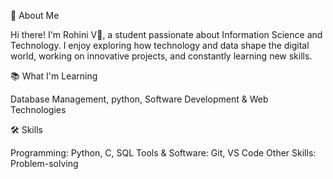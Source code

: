 🏫 About Me

Hi there! I'm Rohini V👋, a student passionate about Information Science and Technology. I enjoy exploring how technology and data shape the digital world, working on innovative projects, and constantly learning new skills.

📚 What I'm Learning

Database Management,
python,
Software Development & Web Technologies

🛠 Skills

Programming: Python, C, SQL
Tools & Software: Git, VS Code
Other Skills: Problem-solving
